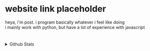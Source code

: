 # website link placeholder

heya, i'm post. i program basically whatever i feel like doing
<br>
i mainly work with python, but have a lot of experience with javascript

#

<details>
  <summary>Github Stats</summary>
  
  <a href="#">![Github stats](https://github-readme-stats.vercel.app/api?username=Postigic&show_icons=true&theme=dark&hide_border=true)</a>
  <a href="#">[![Top Langs](https://github-readme-stats.vercel.app/api/top-langs/?username=Postigic&theme=dark&hide_border=true)</a>

</details>
